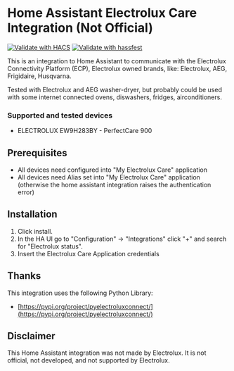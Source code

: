 # Home Assistant Electrolux Care Integration (Not Official)

[![Validate with HACS](https://github.com/mauro-midolo/homeassistant_electrolux_status/actions/workflows/hacs.yml/badge.svg)](https://github.com/mauro-midolo/homeassistant_electrolux_status/actions/workflows/hacs.yml)
[![Validate with hassfest](https://github.com/mauro-midolo/homeassistant_electrolux_status/actions/workflows/hassfest.yml/badge.svg)](https://github.com/mauro-midolo/homeassistant_electrolux_status/actions/workflows/hassfest.yml)

This is an integration to Home Assistant to communicate with the Electrolux Connectivity Platform (ECP), Electrolux owned brands, like: Electrolux, AEG, Frigidaire, Husqvarna.

Tested with Electrolux and AEG washer-dryer, but probably could be used with some internet connected ovens, diswashers, fridges, airconditioners.

### Supported and tested devices

- ELECTROLUX EW9H283BY - PerfectCare 900

## Prerequisites
- All devices need configured into "My Electrolux Care" application
- All devices need Alias set into "My Electrolux Care" application (otherwise the home assistant integration raises the authentication error)

## Installation
1. Click install.
2. In the HA UI go to "Configuration" -> "Integrations" click "+" and search for "Electrolux status".
3. Insert the Electrolux Care Application credentials

## Thanks
This integration uses the following Python Library:
* [https://pypi.org/project/pyelectroluxconnect/](https://pypi.org/project/pyelectroluxconnect/)

## Disclaimer
This Home Assistant integration was not made by Electrolux. It is not official, not developed, and not supported by Electrolux.